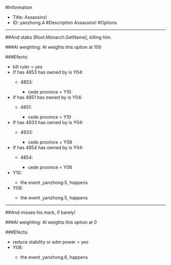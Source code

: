#Information
 - Title: Assassins!
 - ID: yanzhong.4
#Description
Assassins!
#Options

___
##And stabs [Root.Monarch.GetName], killing him.

###AI weighting:
AI weights this option at 100


###Efects:<ul><li>kill ruler = yes</li><li>If has 4853 has owned by is Y04:</li><ul><li>4853:</li><ul><li>cede province = Y10</li></ul></ul><li>If has 4851 has owned by is Y04:</li><ul><li>4851:</li><ul><li>cede province = Y10</li></ul></ul><li>If has 4933 has owned by is Y04:</li><ul><li>4933:</li><ul><li>cede province = Y08</li></ul></ul><li>If has 4854 has owned by is Y04:</li><ul><li>4854:</li><ul><li>cede province = Y08</li></ul></ul><li>Y10:</li><ul><li>the event ˻yanzhong.5˼ happens</li></ul><li>Y08:</li><ul><li>the event ˻yanzhong.5˼ happens</li></ul></ul>

___
##And misses his mark, if barely!

###AI weighting:
AI weights this option at 0


###Efects:<ul><li>reduce stability or adm power = yes</li><li>Y08:</li><ul><li>the event ˻yanzhong.6˼ happens</li></ul></ul>
